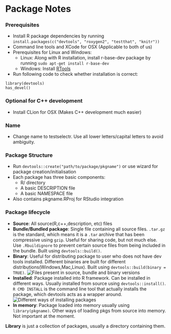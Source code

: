 Package Notes
=============


### Prerequisites
- Install R package dependencies by running ```install.packages(c("devtools", "roxygen2", "testthat", "knitr"))```
- Command line tools and XCode for OSX (Applicable to both of us)
- Prerequisites for Linux and Windows:
  - Linux: Along with R installation, install r-base-dev package by running ```sudo apt-get install r-base-dev```
  - Windows: Install [RTools](http://cran.r-project.org/bin/windows/Rtools/)
- Run following code to check whether installation is correct:
```
library(devtools)
has_devel()
```
### Optional for C++ development
- Install CLion for OSX (Makes C++ development much easier)

### Name
- Change name to testselectr. Use all lower letters/capital letters to avoid ambiguity.

### Package Structure
- Run ```devtools::create("path/to/package/pkgname")``` or use wizard for package creation/initialisation
- Each package has three basic components:
  - R/ directory
  - A basic DESCRIPTION file
  - A basic NAMESPACE file
- Also contains pkgname.RProj for RStudio integration

### Package lifecycle
- **Source**: All source(R,c++,description, etc) files 
- **Bundle/Bundled package**: Single file containing all source files. ```.tar.gz``` is the standard, which means it is a ```.tar``` archive that has been compressive using ```gzip```. Useful for sharing code, but not much else. Use ```.Rbuildignore``` to prevent certain source files from being included in the bundle. Built using ```devtools::build()```.
- **Binary**: Useful for distributing package to user who does not have dev tools installed. Different binaries are built for different distributions(Windows,Mac,Linux). Built using ```devtools::build(binary = TRUE)```. 
![Files present in source, bundle and binary versions](http://r-pkgs.had.co.nz/diagrams/package-files.png)
- **Installed**: Package installed into R framework. Can be installed in different ways. Usually installed from source using ```devtools::install()```. ```R CMD INSTALL``` is the command line tool that actually installs the package, which devtools acts as a wrapper around. 
![Different ways of installing packages](http://r-pkgs.had.co.nz/diagrams/installation.png)
- **In memory**: Package loaded into memory usually using ```library(pkgname)```. Other ways of loading pkgs from source into memory. Not important at the moment.

**Library** is just a collection of packages, usually a directory containing them. 

